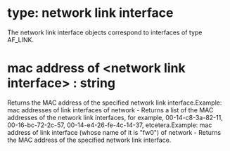 # type: network link interface

The network link interface objects correspond to interfaces of type AF_LINK.

# mac address of &lt;network link interface&gt; : string

Returns the MAC address of the specified network link interface.Example: mac addresses of link interfaces of network - Returns a list of the MAC addresses of the network link interfaces, for example, 00-14-c8-3a-82-11, 00-16-bc-72-2c-57, 00-14-e4-26-fe-4c-14-37, etcetera.Example: mac address of link interface (whose name of it is "fw0") of network - Returns the MAC address of the specified network link interface.
